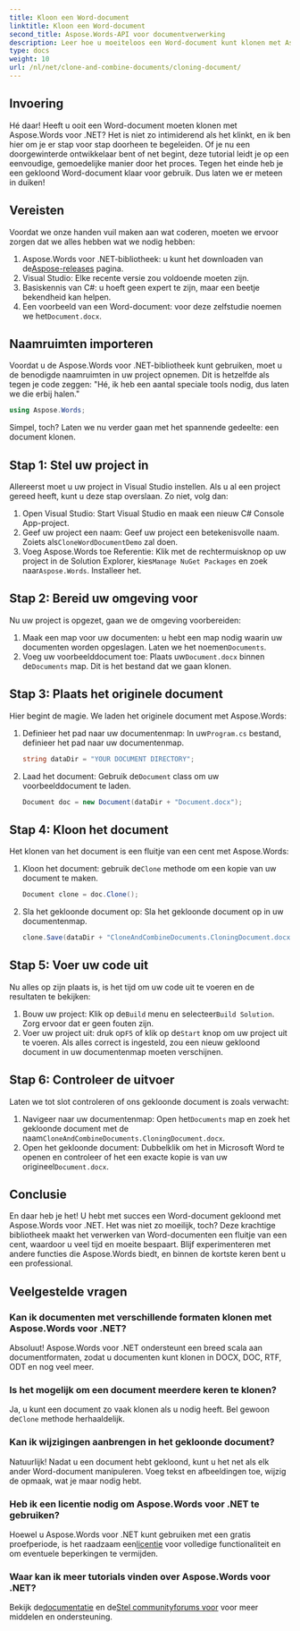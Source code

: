 ```yaml
---
title: Kloon een Word-document
linktitle: Kloon een Word-document
second_title: Aspose.Words-API voor documentverwerking
description: Leer hoe u moeiteloos een Word-document kunt klonen met Aspose.Words voor .NET met onze stapsgewijze handleiding. Perfect voor zowel beginners als ervaren ontwikkelaars.
type: docs
weight: 10
url: /nl/net/clone-and-combine-documents/cloning-document/
---
```

## Invoering

Hé daar! Heeft u ooit een Word-document moeten klonen met Aspose.Words voor .NET? Het is niet zo intimiderend als het klinkt, en ik ben hier om je er stap voor stap doorheen te begeleiden. Of je nu een doorgewinterde ontwikkelaar bent of net begint, deze tutorial leidt je op een eenvoudige, gemoedelijke manier door het proces. Tegen het einde heb je een gekloond Word-document klaar voor gebruik. Dus laten we er meteen in duiken!

## Vereisten

Voordat we onze handen vuil maken aan wat coderen, moeten we ervoor zorgen dat we alles hebben wat we nodig hebben:

1.  Aspose.Words voor .NET-bibliotheek: u kunt het downloaden van de[Aspose-releases](https://releases.aspose.com/words/net/) pagina.
2. Visual Studio: Elke recente versie zou voldoende moeten zijn.
3. Basiskennis van C#: u hoeft geen expert te zijn, maar een beetje bekendheid kan helpen.
4.  Een voorbeeld van een Word-document: voor deze zelfstudie noemen we het`Document.docx`.

## Naamruimten importeren

Voordat u de Aspose.Words voor .NET-bibliotheek kunt gebruiken, moet u de benodigde naamruimten in uw project opnemen. Dit is hetzelfde als tegen je code zeggen: "Hé, ik heb een aantal speciale tools nodig, dus laten we die erbij halen."

```csharp
using Aspose.Words;
```

Simpel, toch? Laten we nu verder gaan met het spannende gedeelte: een document klonen.

## Stap 1: Stel uw project in

Allereerst moet u uw project in Visual Studio instellen. Als u al een project gereed heeft, kunt u deze stap overslaan. Zo niet, volg dan:

1. Open Visual Studio: Start Visual Studio en maak een nieuw C# Console App-project.
2.  Geef uw project een naam: Geef uw project een betekenisvolle naam. Zoiets als`CloneWordDocumentDemo` zal doen.
3.  Voeg Aspose.Words toe Referentie: Klik met de rechtermuisknop op uw project in de Solution Explorer, kies`Manage NuGet Packages` en zoek naar`Aspose.Words`. Installeer het.

## Stap 2: Bereid uw omgeving voor

Nu uw project is opgezet, gaan we de omgeving voorbereiden:

1.  Maak een map voor uw documenten: u hebt een map nodig waarin uw documenten worden opgeslagen. Laten we het noemen`Documents`.
2.  Voeg uw voorbeelddocument toe: Plaats uw`Document.docx` binnen de`Documents` map. Dit is het bestand dat we gaan klonen.

## Stap 3: Plaats het originele document

Hier begint de magie. We laden het originele document met Aspose.Words:

1.  Definieer het pad naar uw documentenmap: In uw`Program.cs` bestand, definieer het pad naar uw documentenmap.
   
    ```csharp
    string dataDir = "YOUR DOCUMENT DIRECTORY";
    ```

2.  Laad het document: Gebruik de`Document` class om uw voorbeelddocument te laden.

    ```csharp
    Document doc = new Document(dataDir + "Document.docx");
    ```

## Stap 4: Kloon het document

Het klonen van het document is een fluitje van een cent met Aspose.Words:

1.  Kloon het document: gebruik de`Clone` methode om een kopie van uw document te maken.

    ```csharp
    Document clone = doc.Clone();
    ```

2. Sla het gekloonde document op: Sla het gekloonde document op in uw documentenmap.

    ```csharp
    clone.Save(dataDir + "CloneAndCombineDocuments.CloningDocument.docx");
    ```

## Stap 5: Voer uw code uit

Nu alles op zijn plaats is, is het tijd om uw code uit te voeren en de resultaten te bekijken:

1. Bouw uw project: Klik op de`Build` menu en selecteer`Build Solution`. Zorg ervoor dat er geen fouten zijn.
2.  Voer uw project uit: druk op`F5` of klik op de`Start` knop om uw project uit te voeren. Als alles correct is ingesteld, zou een nieuw gekloond document in uw documentenmap moeten verschijnen.

## Stap 6: Controleer de uitvoer

Laten we tot slot controleren of ons gekloonde document is zoals verwacht:

1.  Navigeer naar uw documentenmap: Open het`Documents` map en zoek het gekloonde document met de naam`CloneAndCombineDocuments.CloningDocument.docx`.
2.  Open het gekloonde document: Dubbelklik om het in Microsoft Word te openen en controleer of het een exacte kopie is van uw origineel`Document.docx`.

## Conclusie

En daar heb je het! U hebt met succes een Word-document gekloond met Aspose.Words voor .NET. Het was niet zo moeilijk, toch? Deze krachtige bibliotheek maakt het verwerken van Word-documenten een fluitje van een cent, waardoor u veel tijd en moeite bespaart. Blijf experimenteren met andere functies die Aspose.Words biedt, en binnen de kortste keren bent u een professional.

## Veelgestelde vragen

### Kan ik documenten met verschillende formaten klonen met Aspose.Words voor .NET?

Absoluut! Aspose.Words voor .NET ondersteunt een breed scala aan documentformaten, zodat u documenten kunt klonen in DOCX, DOC, RTF, ODT en nog veel meer.

### Is het mogelijk om een document meerdere keren te klonen?

 Ja, u kunt een document zo vaak klonen als u nodig heeft. Bel gewoon de`Clone` methode herhaaldelijk.

### Kan ik wijzigingen aanbrengen in het gekloonde document?

Natuurlijk! Nadat u een document hebt gekloond, kunt u het net als elk ander Word-document manipuleren. Voeg tekst en afbeeldingen toe, wijzig de opmaak, wat je maar nodig hebt.

### Heb ik een licentie nodig om Aspose.Words voor .NET te gebruiken?

 Hoewel u Aspose.Words voor .NET kunt gebruiken met een gratis proefperiode, is het raadzaam een[licentie](https://purchase.aspose.com/buy) voor volledige functionaliteit en om eventuele beperkingen te vermijden.

### Waar kan ik meer tutorials vinden over Aspose.Words voor .NET?

 Bekijk de[documentatie](https://reference.aspose.com/words/net/) en de[Stel communityforums voor](https://forum.aspose.com/c/words/8) voor meer middelen en ondersteuning.